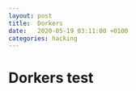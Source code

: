 ```yaml
---
layout: post
title:  Dorkers
date:   2020-05-19 03:11:00 +0100
categories: hacking
---
```


# Dorkers test
